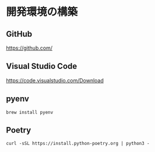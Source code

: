 # 開発環境の構築

## GitHub

<https://github.com/>

## Visual Studio Code

<https://code.visualstudio.com/Download>

## pyenv

```shell
brew install pyenv
```

## Poetry

```shell
curl -sSL https://install.python-poetry.org | python3 -
```

<!-- <p class="dm-section-title">開発環境の構築</p>
            <details class="dm-squash dm-link">
                <summary>VS-Code</summary>
                インストール
                拡張機能をインストール (Code Spell Checker, Git Graph, Jupyter, Pylance, Python, Todo Tree、あとはお好みで)
                起動 → cmd+shift+P → "Shell Command: Install 'code' command in PATH" からcodeコマンドをインストール
                format on save (チェック), python formatting provider (black), python linting flake8 enabled (チェック)
            </details> -->